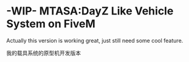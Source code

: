 # -WIP- MTASA:DayZ Like Vehicle System on FiveM
Actually this version is working great, just still need some cool feature.

我的载具系统的原型机开发版本
